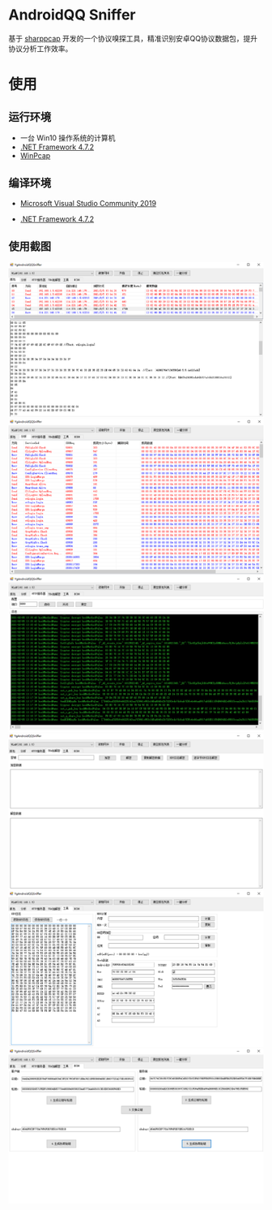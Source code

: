﻿# AndroidQQ Sniffer

基于 [sharppcap](https://github.com/chmorgan/sharppcap) 开发的一个协议嗅探工具，精准识别安卓QQ协议数据包，提升协议分析工作效率。

# 使用

## 运行环境

* 一台 Win10 操作系统的计算机
* [.NET Framework 4.7.2](https://dotnet.microsoft.com/download/dotnet-framework/thank-you/net472-chs) 
* [WinPcap](https://www.winpcap.org/install/bin/WinPcap_4_1_3.exe)

## 编译环境

* [Microsoft Visual Studio Community 2019](https://visualstudio.microsoft.com/zh-hans/thank-you-downloading-visual-studio/?sku=Community&rel=16)

* [.NET Framework 4.7.2](https://dotnet.microsoft.com/download/dotnet-framework/thank-you/net472-developer-pack-chs)

## 使用截图

![1.png](./Images/1.png)
![2.png](./Images/2.png)
![3.png](./Images/3.png)
![4.png](./Images/4.png)
![5.png](./Images/5.png)
![6.png](./Images/6.png)